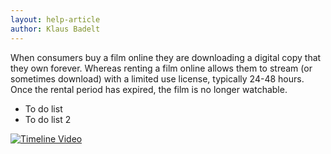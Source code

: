 ```yaml
---
layout: help-article
author: Klaus Badelt
---
```

When consumers buy a film online they are downloading a digital copy that they own forever. Whereas renting a film online allows them to stream (or sometimes download) with a limited use license, typically 24-48 hours. Once the rental period has expired, the film is no longer watchable.

* To do list
* To do list 2

[![Timeline Video](http://img.youtube.com/vi/NbQfAMYgpdM/0.jpg)](http://www.youtube.com/watch?v=NbQfAMYgpdM)
